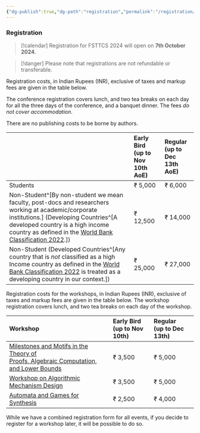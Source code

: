 ```yaml
---
{"dg-publish":true,"dg-path":"registration","permalink":"/registration/"}
---
```



### Registration

> [!calendar]  Registration for FSTTCS 2024 will open on **7th October 2024**. 

> [!danger] Please note that registrations are not refundable or transferable.

Registration costs, in Indian Rupees (INR), exclusive of taxes and markup fees are given in the table below. 

The conference registration covers lunch, and two tea breaks on each day for all the three days of the conference, and a banquet dinner. The fees _do not cover accommodation_. 

There are no publishing costs to be borne by authors.

|                                                                                                                                                                                                                                                                                                                                                  | Early Bird <br>(up to Nov 10th AoE) | Regular <br>(up to Dec 13th AoE) |
| :----------------------------------------------------------------------------------------------------------------------------------------------------------------------------------------------------------------------------------------------------------------------------------------------------------------------------------------------- | :---------------------------------- | :------------------------------- |
| Students                                                                                                                                                                                                                                                                                                                                         | ₹ 5,000                             | ₹ 6,000                          |
| Non-Student^[By non-student we mean faculty, post-docs and researchers working at academic/corporate institutions.] (Developing Countries^[A developed country is a high income country as defined in the [World Bank Classification 2022](https://datatopics.worldbank.org/world-development-indicators/the-world-by-income-and-region.html).]) | ₹ 12,500                            | ₹ 14,000                         |
| Non-Student (Developed Countries^[Any country that is _not_ classified as a high Income country as defined in the [World Bank Classification 2022](https://datatopics.worldbank.org/world-development-indicators/the-world-by-income-and-region.html) is treated as a developing country in our context.])                                       | ₹ 25,000                            | ₹ 27,000                         |

Registration costs for the workshops, in Indian Rupees (INR), exclusive of taxes and markup fees are given in the table below. The workshop registration covers lunch, and two tea breaks on each day of the workshop.

| Workshop                                                                                                                      | Early Bird <br>(up to Nov 10th) | Regular <br>(up to Dec 13th) |
| :---------------------------------------------------------------------------------------------------------------------------- | :------------------------------ | :--------------------------- |
| [Milestones and Motifs in the Theory of <br>Proofs, Algebraic Computation, and Lower Bounds](https://mmcomplexity.github.io/) | ₹ 3,500                         | ₹ 5,000                      |
| [Workshop on Algorithmic Mechanism Design](http://www.tcs.tifr.res.in/~amd-24)                                                | ₹ 3,500                         | ₹ 5,000                      |
| [Automata and Games for Synthesis](https://sites.google.com/view/fsttcs2024bworkshop/home)                                    | ₹ 2,500                         | ₹ 4,000                      |

While we have a combined registration form for all events, if you decide to register for a workshop later, it will be possible to do so. 
